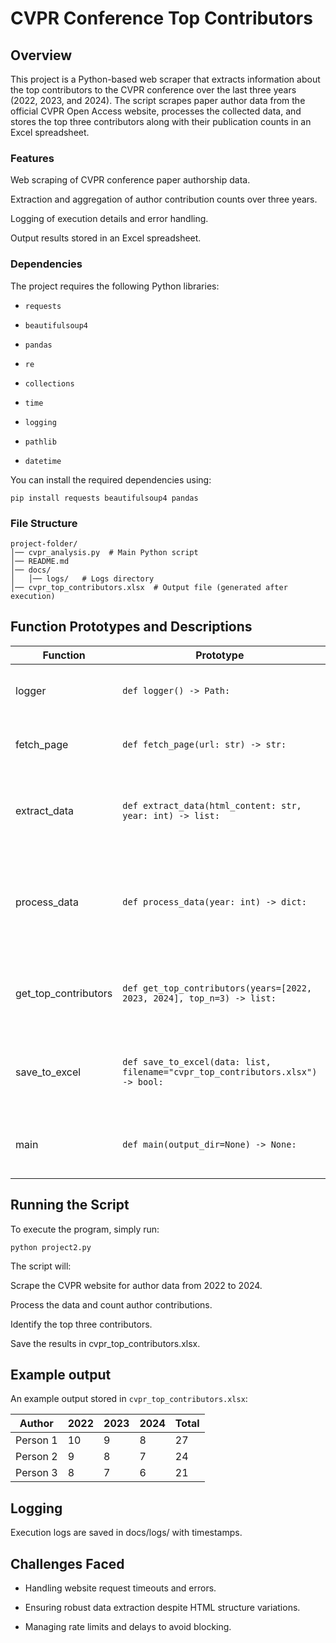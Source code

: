 # CVPR Conference Top Contributors

## Overview

This project is a Python-based web scraper that extracts information about the top contributors to the CVPR conference over the last three years (2022, 2023, and 2024). The script scrapes paper author data from the official CVPR Open Access website, processes the collected data, and stores the top three contributors along with their publication counts in an Excel spreadsheet.

### Features

Web scraping of CVPR conference paper authorship data.

Extraction and aggregation of author contribution counts over three years.

Logging of execution details and error handling.

Output results stored in an Excel spreadsheet.

### Dependencies

The project requires the following Python libraries:

- `requests`

- `beautifulsoup4`

- `pandas`

- `re`

- `collections`

- `time`

- `logging`

- `pathlib`

- `datetime`

You can install the required dependencies using:

```
pip install requests beautifulsoup4 pandas
```

### File Structure

```
project-folder/
│── cvpr_analysis.py  # Main Python script
│── README.md
│── docs/
│   │── logs/   # Logs directory
│── cvpr_top_contributors.xlsx  # Output file (generated after execution)
```

## Function Prototypes and Descriptions

| Function | Prototype | Description |
| -------------------- | ------------------------------------------------------------------------------- | -------------------------------------------------------------------------- |
| logger | `def logger() -> Path:` | Configures logging for the application. |
| fetch_page | `def fetch_page(url: str) -> str:` | Fetches HTML content from a given URL. |
| extract_data | `def extract_data(html_content: str, year: int) -> list:` | Extracts paper titles and authors from the given HTML content. |
| process_data | `def process_data(year: int) -> dict:` | Processes extracted data and counts author contributions for a given year. |
| get_top_contributors | `def get_top_contributors(years=[2022, 2023, 2024], top_n=3) -> list:` | Identifies the top 3 contributors over the specified years. |
| save_to_excel | `def save_to_excel(data: list, filename="cvpr_top_contributors.xlsx") -> bool:` | Saves extracted contributor data to an Excel spreadsheet. |
| main | `def main(output_dir=None) -> None:` | Main execution function to run the script. |

## Running the Script

To execute the program, simply run:

```
python project2.py
```

The script will:

Scrape the CVPR website for author data from 2022 to 2024.

Process the data and count author contributions.

Identify the top three contributors.

Save the results in cvpr_top_contributors.xlsx.

## Example output

An example output stored in `cvpr_top_contributors.xlsx`:

| Author | 2022 | 2023 | 2024 | Total |
| -------- | ---- | ---- | ---- | ----- |
| Person 1 | 10 | 9 | 8 | 27 |
| Person 2 | 9 | 8 | 7 | 24 |
| Person 3 | 8 | 7 | 6 | 21 |

## Logging

Execution logs are saved in docs/logs/ with timestamps.

## Challenges Faced

- Handling website request timeouts and errors.

- Ensuring robust data extraction despite HTML structure variations.

- Managing rate limits and delays to avoid blocking.
